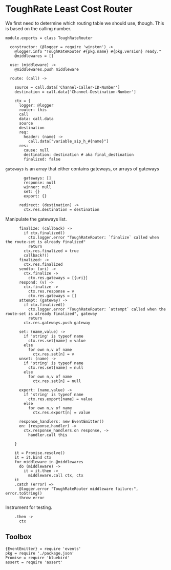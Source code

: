 ToughRate Least Cost Router
===========================

We first need to determine which routing table we should use, though.
This is based on the calling number.

    module.exports = class ToughRateRouter

      constructor: (@logger = require 'winston') ->
        @logger.info "ToughRateRouter #{pkg.name} #{pkg.version} ready."
        @middlewares = []

      use: (middleware) ->
        @middlewares.push middleware

      route: (call) ->

        source = call.data['Channel-Caller-ID-Number']
        destination = call.data['Channel-Destination-Number']

        ctx = {
          logger: @logger
          router: this
          call
          data: call.data
          source
          destination
          req:
            header: (name) ->
              call.data["variable_sip_h_#{name}"]
          res:
            cause: null
            destination: destination # aka final_destination
            finalized: false

`gateways` is an array that either contains gateways, or arrays of gateways

            gateways: []
            response: null
            winner: null
            set: {}
            export: {}

          redirect: (destination) ->
            ctx.res.destination = destination

Manipulate the gateways list.

          finalize: (callback) ->
            if ctx.finalized()
              ctx.logger.error "ToughRateRouter: `finalize` called when the route-set is already finalized"
              return
            ctx.res.finalized = true
            callback?()
          finalized: ->
            ctx.res.finalized
          sendto: (uri) ->
            ctx.finalize ->
              ctx.res.gateways = [{uri}]
          respond: (v) ->
            ctx.finalize ->
              ctx.res.response = v
              ctx.res.gateways = []
          attempt: (gateway) ->
            if ctx.finalized()
              ctx.logger.error "ToughRateRouter: `attempt` called when the route-set is already finalized", gateway
              return
            ctx.res.gateways.push gateway

          set: (name,value) ->
            if 'string' is typeof name
              ctx.res.set[name] = value
            else
              for own n,v of name
                ctx.res.set[n] = v
          unset: (name) ->
            if 'string' is typeof name
              ctx.res.set[name] = null
            else
              for own n,v of name
                ctx.res.set[n] = null

          export: (name,value) ->
            if 'string' is typeof name
              ctx.res.export[name] = value
            else
              for own n,v of name
                ctx.res.export[n] = value

          response_handlers: new EventEmitter()
          on: (response,handler) ->
            ctx.response_handlers.on response, ->
              handler.call this

        }

        it = Promise.resolve()
        it = it.bind ctx
        for middleware in @middlewares
          do (middleware) ->
            it = it.then ->
              middleware.call ctx, ctx
        it
        .catch (error) =>
          @logger.error "ToughRateRouter middleware failure:", error.toString()
          throw error

Instrument for testing.

        .then ->
          ctx

Toolbox
-------

    {EventEmitter} = require 'events'
    pkg = require './package.json'
    Promise = require 'bluebird'
    assert = require 'assert'

